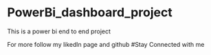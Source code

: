 # PowerBi_dashboard_project
This is a power bi end to end project

For more follow my likedln page and github 
#Stay Connected with me
